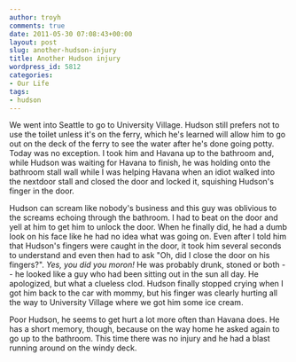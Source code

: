```yaml
---
author: troyh
comments: true
date: 2011-05-30 07:08:43+00:00
layout: post
slug: another-hudson-injury
title: Another Hudson injury
wordpress_id: 5812
categories:
- Our Life
tags:
- hudson
---
```


We went into Seattle to go to University Village. Hudson still prefers not to use the toilet unless it's on the ferry, which he's learned will allow him to go out on the deck of the ferry to see the water after he's done going potty. Today was no exception. I took him and Havana up to the bathroom and, while Hudson was waiting for Havana to finish, he was holding onto the bathroom stall wall while I was helping Havana when an idiot walked into the nextdoor stall and closed the door and locked it, squishing Hudson's finger in the door.

<!-- more -->

Hudson can scream like nobody's business and this guy was oblivious to the screams echoing through the bathroom. I had to beat on the door and yell at him to get him to unlock the door. When he finally did, he had a dumb look on his face like he had no idea what was going on. Even after I told him that Hudson's fingers were caught in the door, it took him several seconds to understand and even then had to ask "Oh, did I close the door on his fingers?". _Yes, you did you moron!_ He was probably drunk, stoned or both -- he looked like a guy who had been sitting out in the sun all day. He apologized, but what a clueless clod. Hudson finally stopped crying when I got him back to the car with mommy, but his finger was clearly hurting all the way to University Village where we got him some ice cream.

Poor Hudson, he seems to get hurt a lot more often than Havana does. He has a short memory, though, because on the way home he asked again to go up to the bathroom. This time there was no injury and he had a blast running around on the windy deck.
